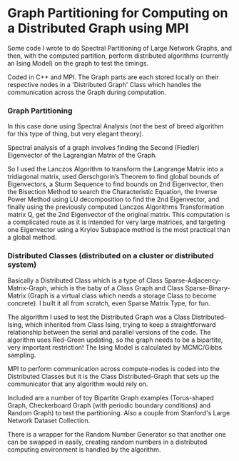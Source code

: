 # Graph Partitioning for Computing on a Distributed Graph using MPI

Some code I wrote to do Spectral Partitioning of Large Network Graphs, and then, with the computed partition, perform distributed algorithms (currently an Ising Model) on the graph to test the timings.

Coded in C++ and MPI. The Graph parts are each stored locally on their respective nodes in a 'Distributed Graph' Class which handles the communication across the Graph during computation.

###  Graph Partitioning

In this case done using Spectral Analysis (not the best of breed algorithm for this type of thing, but very elegant theory).

Spectral analysis of a graph involves finding the Second (Fiedler) Eigenvector of the Lagrangian Matrix of the Graph.   

So I used the Lanczos Algorithm to transform the Langrange Matrix into a tridiagonal matrix, used Gerschgorin’s Theorem to find global bounds of Eigenvectors, a Sturm Sequence to find bounds on 2nd Eigenvector, then the Bisection Method to search the Characteristic Equation, the Inverse Power Method using LU decomposition to find the 2nd Eigenvector, and finally using the previously computed Lanczos Algorithms Transformation matrix Q, get the 2nd Eigenvector of the original matrix.
This computation is a complicated route as it is intended for very large matrices, and targeting one Eigenvector using a Krylov Subspace method is the most practical than a global method.

### Distributed Classes (distributed on a cluster or distributed system)

Basically a Distributed Class which is a type of Class Sparse-Adjacency-Matrix-Graph, which is the baby of a Class Graph and Class Sparse-Binary-Matrix (Graph is a virtual class which needs a storage Class to become concrete). I built it all from scratch, even Sparse Matrix Type, for fun.  

The algorithm I used to test the Distributed Graph was a Class Distributed-Ising,  which inherited from Class Ising, trying to keep a straightforward relationship between the serial and parallel versions of the code. The algorithm uses Red-Green updating, so the graph needs to be a bipartite, very important restriction!  The Ising Model is calculated by MCMC/Gibbs sampling.

MPI to perform communication across compute-nodes is coded into the Distributed Classes but it is the Class Distributed-Graph that sets up the communicator that any algorithm would rely on.

Included are a number of toy Bipartite Graph examples (Torus-shaped Graph, Checkerboard Graph (with periodic boundary conditions) and Random Graph) to test the partitioning. Also a couple from Stanford's Large Network Dataset Collection.

There is a wrapper for the Random Number Generator so that another one can be swapped in easily, creating random numbers in a distributed computing environment is handled by the algorithm.

